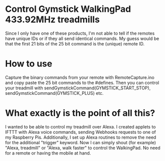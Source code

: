 # Control Gymstick WalkingPad 433.92MHz treadmills
Since I only have one of these products, I'm not able to tell if the remotes have unique IDs or if they all send identical commands. My guess would be that the first 21 bits of the 25 bit command is the (unique) remote ID.

# How to use
Capture the binary commands from your remote with RemoteCapture.ino and copy paste the 25 bit commands to the #defines. Then you can control your treadmill with sendGymstickCommand(GYMSTICK_START_STOP), sendGymstickCommand(GYMSTICK_PLUS) etc.

# What exactly is the point of all this?
I wanted to be able to control my treadmill over Alexa. I created applets to IFTTT with Alexa voice commands, sending Webhooks requests to one of my Raspberry Pis. Additionally, I set up Alexa routines to remove the need for the additional "trigger" keyword. Now I can simply shout (for example) "Alexa, treadmill" or "Alexa, walk faster" to control the WalkingPad. No need for a remote or having the mobile at hand.

